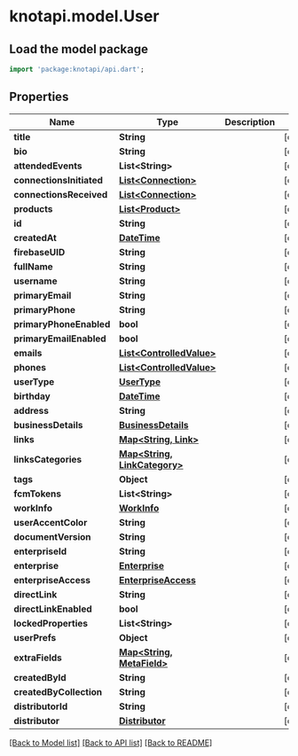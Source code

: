 # knotapi.model.User

## Load the model package
```dart
import 'package:knotapi/api.dart';
```

## Properties
Name | Type | Description | Notes
------------ | ------------- | ------------- | -------------
**title** | **String** |  | [optional] 
**bio** | **String** |  | [optional] 
**attendedEvents** | **List&lt;String&gt;** |  | [optional] 
**connectionsInitiated** | [**List&lt;Connection&gt;**](Connection.md) |  | [optional] 
**connectionsReceived** | [**List&lt;Connection&gt;**](Connection.md) |  | [optional] 
**products** | [**List&lt;Product&gt;**](Product.md) |  | [optional] 
**id** | **String** |  | [optional] 
**createdAt** | [**DateTime**](DateTime.md) |  | [optional] 
**firebaseUID** | **String** |  | [optional] 
**fullName** | **String** |  | [optional] 
**username** | **String** |  | [optional] 
**primaryEmail** | **String** |  | [optional] 
**primaryPhone** | **String** |  | [optional] 
**primaryPhoneEnabled** | **bool** |  | [optional] 
**primaryEmailEnabled** | **bool** |  | [optional] 
**emails** | [**List&lt;ControlledValue&gt;**](ControlledValue.md) |  | [optional] 
**phones** | [**List&lt;ControlledValue&gt;**](ControlledValue.md) |  | [optional] 
**userType** | [**UserType**](UserType.md) |  | [optional] 
**birthday** | [**DateTime**](DateTime.md) |  | [optional] 
**address** | **String** |  | [optional] 
**businessDetails** | [**BusinessDetails**](BusinessDetails.md) |  | [optional] 
**links** | [**Map&lt;String, Link&gt;**](Link.md) |  | [optional] 
**linksCategories** | [**Map&lt;String, LinkCategory&gt;**](LinkCategory.md) |  | [optional] 
**tags** | **Object** |  | [optional] 
**fcmTokens** | **List&lt;String&gt;** |  | [optional] 
**workInfo** | [**WorkInfo**](WorkInfo.md) |  | [optional] 
**userAccentColor** | **String** |  | [optional] 
**documentVersion** | **String** |  | [optional] 
**enterpriseId** | **String** |  | [optional] 
**enterprise** | [**Enterprise**](Enterprise.md) |  | [optional] 
**enterpriseAccess** | [**EnterpriseAccess**](EnterpriseAccess.md) |  | [optional] 
**directLink** | **String** |  | [optional] 
**directLinkEnabled** | **bool** |  | [optional] 
**lockedProperties** | **List&lt;String&gt;** |  | [optional] 
**userPrefs** | **Object** |  | [optional] 
**extraFields** | [**Map&lt;String, MetaField&gt;**](MetaField.md) |  | [optional] 
**createdById** | **String** |  | [optional] 
**createdByCollection** | **String** |  | [optional] 
**distributorId** | **String** |  | [optional] 
**distributor** | [**Distributor**](Distributor.md) |  | [optional] 

[[Back to Model list]](../README.md#documentation-for-models) [[Back to API list]](../README.md#documentation-for-api-endpoints) [[Back to README]](../README.md)


